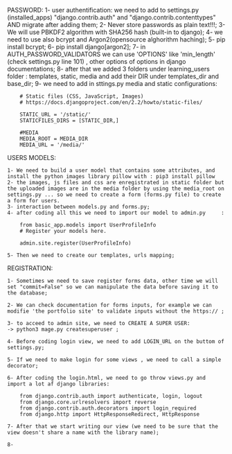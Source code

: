 PASSWORD:
    1- user authentification: we need  to add to settings.py (installed_apps) "django.contrib.auth" and "django.contrib.contenttypes" AND migrate after adding them;
    2- Never store passwords as plain text!!!;
    3- We will use PBKDF2 algorithm with SHA256 hash (built-in to django);
    4- we need to use also bcrypt and Argon2(opensource alghorithm haching);
    5- pip install bcrypt;
    6- pip install django[argon2];
    7- in AUTH_PASSWORD_VALIDATORS we can use 'OPTIONS' like 'min_length' (check settings.py line 101) , other options of options in django documentations;
    8- after that we added 3 folders under learning_users folder : templates, static, media and add their DIR under templates_dir and base_dir;
    9- we need to add  in sttings.py media and static configurations:


        # Static files (CSS, JavaScript, Images)
        # https://docs.djangoproject.com/en/2.2/howto/static-files/

        STATIC_URL = '/static/'
        STATICFILES_DIRS = [STATIC_DIR,]

        #MEDIA
        MEDIA_ROOT = MEDIA_DIR
        MEDIA_URL = '/media/'

USERS MODELS:

    1- We need to build a user model that contains some attributes, and install the python images library pillow with : pip3 install pillow
    2- the images, js files and css are enregistrated in static folder but the uploaded images are in the media folder by using the media_root on settings.py ... so we need to create a form (forms.py file) to create a form for users.
    3- interaction between models.py and forms.py;
    4- after coding all this we need to import our model to admin.py     :

        from basic_app.models import UserProfileInfo
        # Register your models here.

        admin.site.register(UserProfileInfo)

    5- Then we need to create our templates, urls mapping;
    

REGISTRATION:

    1- Sometimes we need to save register forms data, other time we will set "commit=False" so we can manipulate the data before saving it to the database;

    2- We can check documentation for forms inputs, for example we can modifie 'the portfolio site' to validate inputs without the https:// ;

    3- to acceed to admin site, we need to CREATE A SUPER USER:
    -> python3 mage.py createsuperuser ;

    4- Before coding login view, we need to add LOGIN_URL on the buttom of settings.py;

    5- If we need to make login for some views , we need to call a simple decorator;

    6- After coding the login.html, we need to go throw views.py and import a lot af django libraries:

        from django.contrib.auth import authenticate, login, logout
        from django.core.urlresolvers import reverse
        from django.contrib.auth.decorators import login_required
        from django.http import HttpResponseRedirect, HttpResponse

    7- After that we start writing our view (we need to be sure that the view doesn't share a name with the library name);

    8- 








    

